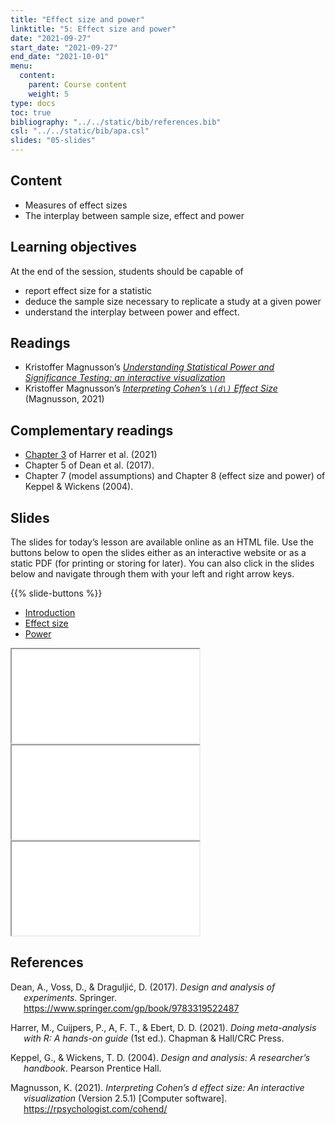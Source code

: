 ```yaml
---
title: "Effect size and power"
linktitle: "5: Effect size and power"
date: "2021-09-27"
start_date: "2021-09-27"
end_date: "2021-10-01"
menu:
  content:
    parent: Course content
    weight: 5
type: docs
toc: true
bibliography: "../../static/bib/references.bib"
csl: "../../static/bib/apa.csl"
slides: "05-slides"
---
```


## Content

-   Measures of effect sizes
-   The interplay between sample size, effect and power
    <!--
    - Assumptions of the analysis of variance model
        - Additivity
        - Homogeneity of variance and Levene's test
        - Independence
    -->

## Learning objectives

At the end of the session, students should be capable of

<!--
- produce graphical diagnostics and perform hypothesis tests to check the model assumptions
- think critically about the model assumptions as part of the model formulation
-->

-   report effect size for a statistic
-   deduce the sample size necessary to replicate a study at a given power
-   understand the interplay between power and effect.

## Readings

<!--
- <i class="fas fa-book"></i> Section *Model assumptions* of the [Course notes](https://lbelzile.github.io/math80667a/onewayanova.html#model-assumptions)
-->

-   Kristoffer Magnusson’s [*Understanding Statistical Power and Significance Testing: an interactive visualization*](https://rpsychologist.com/d3/nhst/)
-   Kristoffer Magnusson’s [*Interpreting Cohen’s `\(d\)` Effect Size*](https://rpsychologist.com/cohend/) (Magnusson, 2021)

## Complementary readings

-   <i class="fas fa-book"></i> [Chapter 3](https://bookdown.org/MathiasHarrer/Doing_Meta_Analysis_in_R/effects.html) of Harrer et al. (2021)
-   <i class="fas fa-book"></i> Chapter 5 of Dean et al. (2017).
-   <i class="fas fa-book"></i> Chapter 7 (model assumptions) and Chapter 8 (effect size and power) of Keppel & Wickens (2004).

## Slides

The slides for today’s lesson are available online as an HTML file. Use the buttons below to open the slides either as an interactive website or as a static PDF (for printing or storing for later). You can also click in the slides below and navigate through them with your left and right arrow keys.

{{% slide-buttons %}}

<ul class="nav nav-tabs" id="slide-tabs" role="tablist">
<li class="nav-item">
<a class="nav-link active" id="introduction-tab" data-toggle="tab" href="#introduction" role="tab" aria-controls="introduction" aria-selected="true">Introduction</a>
</li>
<li class="nav-item">
<a class="nav-link" id="effect-size-tab" data-toggle="tab" href="#effect-size" role="tab" aria-controls="effect-size" aria-selected="false">Effect size</a>
</li>
<li class="nav-item">
<a class="nav-link" id="power-tab" data-toggle="tab" href="#power" role="tab" aria-controls="power" aria-selected="false">Power</a>
</li>
</ul>

<div id="slide-tabs" class="tab-content">

<div id="introduction" class="tab-pane fade show active" role="tabpanel" aria-labelledby="introduction-tab">

<div class="embed-responsive embed-responsive-16by9">

<iframe class="embed-responsive-item" src="/slides/05-slides.html#1">
</iframe>

</div>

</div>

<div id="effect-size" class="tab-pane fade" role="tabpanel" aria-labelledby="effect-size-tab">

<div class="embed-responsive embed-responsive-16by9">

<iframe class="embed-responsive-item" src="/slides/05-slides.html#effect">
</iframe>

</div>

</div>

<div id="power" class="tab-pane fade" role="tabpanel" aria-labelledby="power-tab">

<div class="embed-responsive embed-responsive-16by9">

<iframe class="embed-responsive-item" src="/slides/05-slides.html#power">
</iframe>

</div>

</div>

</div>

<!--
- <i class="fas fa-book"></i> Andrew Gelman's blog on [Ethical responsibility of research assistants](https://statmodeling.stat.columbia.edu/2021/09/18/for-a-research-assistant-do-you-think-there-is-an-ethical-responsibility-to-inform-your-supervisor-principal-investigator-if-they-change-their-analysis-plan-multiple-times-during-the-research-proje/): a discussion of _p_-hacking, which consists in selectively reporting only tests that are significant, making it seem as they were planned comparisons.



-->
<!--
{{% div fyi %}}
**Fun fact**: If you type <kbd>?</kbd> (or <kbd>shift</kbd> + <kbd>/</kbd>) while going through the slides, you can see a list of special slide-specific commands.
{{% /div %}}





-->

## References

<div id="refs" class="references csl-bib-body hanging-indent" line-spacing="2">

<div id="ref-Dean:2017" class="csl-entry">

Dean, A., Voss, D., & Draguljić, D. (2017). *Design and analysis of experiments*. Springer. <https://www.springer.com/gp/book/9783319522487>

</div>

<div id="ref-Harrer:2021" class="csl-entry">

Harrer, M., Cuijpers, P., A, F. T., & Ebert, D. D. (2021). *Doing meta-analysis with R: A hands-on guide* (1st ed.). Chapman & Hall/CRC Press.

</div>

<div id="ref-Keppel/Wickens:2004" class="csl-entry">

Keppel, G., & Wickens, T. D. (2004). *Design and analysis: A researcher’s handbook*. Pearson Prentice Hall.

</div>

<div id="ref-magnussonCohend" class="csl-entry">

Magnusson, K. (2021). *Interpreting Cohen’s $d$ effect size: An interactive visualization* (Version 2.5.1) \[Computer software\]. <https://rpsychologist.com/cohend/>

</div>

</div>
